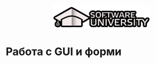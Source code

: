 <p align="center"><a href="https://softuni.bg/">
<img src="https://raw.githubusercontent.com/velialarm/PHP-and-MySQL/master/softuni.png" /></a></p>

# Работа с GUI и форми

